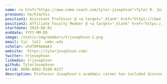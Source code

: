 ```yaml
---
name: <a href="https://www.name-coach.com/tyler-josephson">Tyler R. Josephson</a>, Ph.D.
pronouns: he/him/his
position1: Assistant Professor @ <a target="_blank" href="https://cbee.umbc.edu/">CBEE </a>
position2: Affiliate Faculty Member @ <a target="_blank" href="https://csee.umbc.edu/"> CSEE</a>
startdate: 2019-08-01
enddate: YYYY-MM-DD
image: /static/img/members/trjosephson-2.png
email: tjo  [at]  umbc.edu
scholar: vh4T9PAAAAAJ
website:  https://tylerjosephson.com/
twitter: trjosephson
linkedin: trjosephson
github: TylerJosephson
orcid: 0000-0002-0100-0227
description: Professor Josephson's academic career has included discovering reaction mechanisms in biomass catalysis, predicting multicomponent liquid-phase adsorption in nanoporous materials, and developing and applying interpretable machine learning techniques for chemistry. He is passionate about sustainability, equity, and science communication. During his downtime, he loves learning new things, thinking about deep topics (like science and philosophy), and playing the piano (his favorite pianist being Franz Liszt).
---
```

